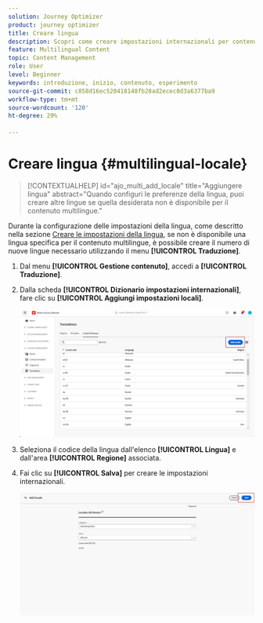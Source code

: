 ```yaml
---
solution: Journey Optimizer
product: journey optimizer
title: Creare lingua
description: Scopri come creare impostazioni internazionali per contenuti multilingue in Journey Optimizer
feature: Multilingual Content
topic: Content Management
role: User
level: Beginner
keywords: introduzione, inizio, contenuto, esperimento
source-git-commit: c858d16ec520418148fb28ad2ecec0d3a6377ba9
workflow-type: tm+mt
source-wordcount: '120'
ht-degree: 29%

---
```


# Creare lingua {#multilingual-locale}

>[!CONTEXTUALHELP]
>id="ajo_multi_add_locale"
>title="Aggiungere lingua"
>abstract="Quando configuri le preferenze della lingua, puoi creare altre lingue se quella desiderata non è disponibile per il contenuto multilingue."

Durante la configurazione delle impostazioni della lingua, come descritto nella sezione [Creare le impostazioni della lingua](multilingual-manual.md#language-settings), se non è disponibile una lingua specifica per il contenuto multilingue, è possibile creare il numero di nuove lingue necessario utilizzando il menu **[!UICONTROL Traduzione]**.

1. Dal menu **[!UICONTROL Gestione contenuto]**, accedi a **[!UICONTROL Traduzione]**.

1. Dalla scheda **[!UICONTROL Dizionario impostazioni internazionali]**, fare clic su **[!UICONTROL Aggiungi impostazioni locali]**.

   ![](assets/locale_1.png)

1. Seleziona il codice della lingua dall&#39;elenco **[!UICONTROL Lingua]** e dall&#39;area **[!UICONTROL Regione]** associata.

1. Fai clic su **[!UICONTROL Salva]** per creare le impostazioni internazionali.

   ![](assets/locale_2.png)

